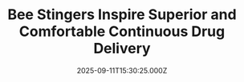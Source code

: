 ---
title: "Bee Stingers Inspire Superior and Comfortable Continuous Drug Delivery"
date: 2025-09-11T15:30:25.000Z
category: Human Kindness
externalLink: "https://www.goodnewsnetwork.org/bee-stingers-serve-as-inspiration-for-superior-and-comfortable-continuous-drug-delivery/"
image: ""
excerpt: "The animal kingdom has long been the source of inspiration for all manner for technologies, and now again in South Korea, where a new drug delivery method has been modeled after the bee sting. Patients who suffer from chronic conditions often require continuous injections of drugs—often quite painful and inconvenient. To address this, researchers from […] The post Bee Stingers…"
---